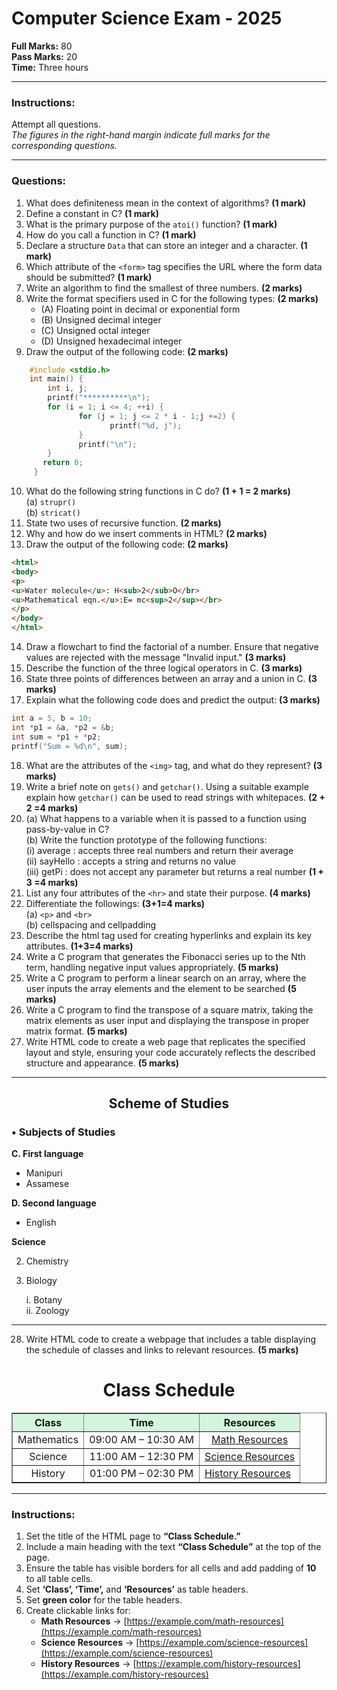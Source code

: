 # Computer Science Exam - 2025

**Full Marks:** 80  
**Pass Marks:** 20  
**Time:** Three hours

---

### Instructions:
Attempt all questions.  
*The figures in the right-hand margin indicate full marks for the corresponding questions.*

---

### Questions:

1. What does definiteness mean in the context of algorithms? **(1 mark)**  
2. Define a constant in C? **(1 mark)**  
3. What is the primary purpose of the `atoi()` function? **(1 mark)**  
4. How do you call a function in C? **(1 mark)**  
5. Declare a structure `Data` that can store an integer and a character. **(1 mark)**  
6. Which attribute of the `<form>` tag specifies the URL where the form data should be submitted? **(1 mark)**  
7. Write an algorithm to find the smallest of three numbers. **(2 marks)**  
8. Write the format specifiers used in C for the following types: **(2 marks)**  
    - (A) Floating point in decimal or exponential form  
    - (B) Unsigned decimal integer  
    - (C) Unsigned octal integer  
    - (D) Unsigned hexadecimal integer  
9. Draw the output of the following code: **(2 marks)**
```c
    #include <stdio.h>
    int main() {
        int i, j;
        printf("**********\n");
        for (i = 1; i <= 4; ++i) {
               for (j = 1; j <= 2 * i - 1;j +=2) {
                      printf("%d, j");
               }
               printf("\n");
        }
       return 0;
     } 
```
10. What do the following string functions in C do? **(1 + 1 = 2 marks)**<br>
(a) `strupr() `<br>
(b) `stricat() `
11. State two uses of recursive function. **(2 marks)**
12. Why and how do we insert comments in HTML? **(2 marks)**
13. Draw the output of the following code: **(2 marks)**
```html
<html> 
<body> 
<p> 
<u>Water molecule</u>: H<sub>2</sub>O</br> 
<u>Mathematical eqn.</u>:E= mc<sup>2</sup></br> 
</p> 
</body> 
</html> 
```
14. Draw a flowchart to find the factorial of a number. Ensure that negative values are rejected with the message "Invalid input." **(3 marks)**
15. Describe the function of the three logical operators in C. **(3 marks)**
16. State three points of differences between an array and a union in C. **(3 marks)**
17. Explain what the following code does and predict the output: **(3 marks)**
```C
int a = 5, b = 10; 
int *p1 = &a, *p2 = &b; 
int sum = *p1 + *p2; 
printf("Sum = %d\n", sum);
```
18. What are the attributes of the `<img>` tag, and what do they represent? **(3 marks)** 
19. Write a brief note on `gets()` and `getchar()`. Using a suitable example explain how `getchar()` can be used to read strings with whitepaces. **(2 + 2 =4 marks)**
20. (a) What happens to a variable when it is passed to a function using pass-by-value in C? <br>
    (b) Write the function prototype of the following functions: <br>
        (i) average : accepts three real numbers and return their average <br>
        (ii) sayHello : accepts a string and returns no value <br>
        (iii) getPi : does not accept any parameter but returns a real number **(1 + 3 =4 marks)**
21. List any four attributes of the `<hr>` and state their purpose. **(4 marks)**
22. Differentiate the followings: **(3+1=4 marks)** <br>
    (a) `<p>` and `<br>` <br>
    (b) cellspacing and cellpadding
23. Describe the html tag used for creating hyperlinks and explain its key attributes. **(1+3=4 marks)**
24. Write a C program that generates the Fibonacci series up to the Nth term, handling negative input values appropriately. **(5 marks)**
25. Write a C program to perform a linear search on an array, where the user inputs the array elements and the element to be searched **(5 marks)**
26. Write a C program to find the transpose of a square matrix, taking the matrix elements as user input and displaying the transpose in proper matrix format. **(5 marks)** 
27. Write HTML code to create a web page that replicates the specified layout and style, ensuring your code accurately reflects the described structure and appearance. **(5 marks)** 
---
<div align="center">
    
## Scheme of Studies
</div>

### • Subjects of Studies

**C. First language**  
      
  - Manipuri  
  - Assamese  

**D. Second language**  
- English  

**Science**  

2. Chemistry  
3. Biology <br>

    i. Botany <br>
    ii. Zoology

---
28. Write HTML code to create a webpage that includes a table displaying the schedule of classes and links to relevant resources. **(5 marks)**

<h1 align="center">Class Schedule</h1>

<div align="center">
  <table border="1" cellpadding="10">
    <thead>
      <tr style="background-color: #d4f4dd;">
        <th align="center">Class</th>
        <th align="center">Time</th>
        <th align="center">Resources</th>
      </tr>
    </thead>
    <tbody>
      <tr>
        <td align="center">Mathematics</td>
        <td align="center">09:00 AM – 10:30 AM</td>
        <td align="center"><a href="https://example.com/math-resources">Math Resources</a></td>
      </tr>
      <tr>
        <td align="center">Science</td>
        <td align="center">11:00 AM – 12:30 PM</td>
        <td><a href="https://example.com/science-resources">Science Resources</a></td>
      </tr>
      <tr>
        <td align="center">History</td>
        <td align="center">01:00 PM – 02:30 PM</td>
        <td><a href="https://example.com/history-resources">History Resources</a></td>
      </tr>
    </tbody>
  </table>
</div>


---

### Instructions:

1. Set the title of the HTML page to **“Class Schedule.”**
2. Include a main heading with the text **“Class Schedule”** at the top of the page.
3. Ensure the table has visible borders for all cells and add padding of **10** to all table cells.
4. Set **‘Class’, ‘Time’,** and **‘Resources’** as table headers.
5. Set **green color** for the table headers.
6. Create clickable links for:
   - **Math Resources** → [https://example.com/math-resources](https://example.com/math-resources)
   - **Science Resources** → [https://example.com/science-resources](https://example.com/science-resources)
   - **History Resources** → [https://example.com/history-resources](https://example.com/history-resources)
